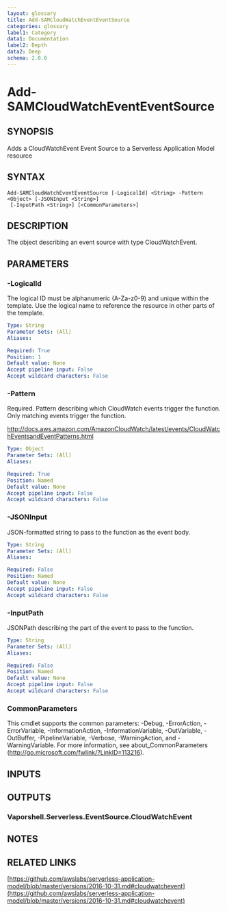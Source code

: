 ```yaml
---
layout: glossary
title: Add-SAMCloudWatchEventEventSource
categories: glossary
label1: Category
data1: Documentation
label2: Depth
data2: Deep
schema: 2.0.0
---
```


# Add-SAMCloudWatchEventEventSource

## SYNOPSIS
Adds a CloudWatchEvent Event Source to a Serverless Application Model resource

## SYNTAX

```
Add-SAMCloudWatchEventEventSource [-LogicalId] <String> -Pattern <Object> [-JSONInput <String>]
 [-InputPath <String>] [<CommonParameters>]
```

## DESCRIPTION
The object describing an event source with type CloudWatchEvent.

## PARAMETERS

### -LogicalId
The logical ID must be alphanumeric (A-Za-z0-9) and unique within the template.
Use the logical name to reference the resource in other parts of the template.

```yaml
Type: String
Parameter Sets: (All)
Aliases:

Required: True
Position: 1
Default value: None
Accept pipeline input: False
Accept wildcard characters: False
```

### -Pattern
Required.
Pattern describing which CloudWatch events trigger the function.
Only matching events trigger the function.

http://docs.aws.amazon.com/AmazonCloudWatch/latest/events/CloudWatchEventsandEventPatterns.html

```yaml
Type: Object
Parameter Sets: (All)
Aliases:

Required: True
Position: Named
Default value: None
Accept pipeline input: False
Accept wildcard characters: False
```

### -JSONInput
JSON-formatted string to pass to the function as the event body.

```yaml
Type: String
Parameter Sets: (All)
Aliases:

Required: False
Position: Named
Default value: None
Accept pipeline input: False
Accept wildcard characters: False
```

### -InputPath
JSONPath describing the part of the event to pass to the function.

```yaml
Type: String
Parameter Sets: (All)
Aliases:

Required: False
Position: Named
Default value: None
Accept pipeline input: False
Accept wildcard characters: False
```

### CommonParameters
This cmdlet supports the common parameters: -Debug, -ErrorAction, -ErrorVariable, -InformationAction, -InformationVariable, -OutVariable, -OutBuffer, -PipelineVariable, -Verbose, -WarningAction, and -WarningVariable.
For more information, see about_CommonParameters (http://go.microsoft.com/fwlink/?LinkID=113216).

## INPUTS

## OUTPUTS

### Vaporshell.Serverless.EventSource.CloudWatchEvent

## NOTES

## RELATED LINKS

[https://github.com/awslabs/serverless-application-model/blob/master/versions/2016-10-31.md#cloudwatchevent](https://github.com/awslabs/serverless-application-model/blob/master/versions/2016-10-31.md#cloudwatchevent)

